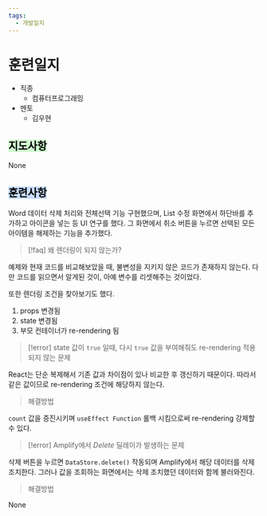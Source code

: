 ```yaml
---
tags:
  - 개발일지
---
```

# 훈련일지

- 직종
	- 컴퓨터프로그래밍
- 멘토
	- 김우현
## <mark style="background: #BBFABBA6;">지도사항</mark>

None

## <mark style="background: #ADCCFFA6;">훈련사항</mark>

Word 데이터 삭제 처리와 전체선택 기능 구현했으며, List 수정 화면에서 하단바를 추가하고 아이콘을 넣는 등 UI 연구를 했다. 그 화면에서 취소 버튼을 누르면 선택된 모든 아이템을 해제하는 기능을 추가했다.

> [!faq] 왜 렌더링이 되지 않는가?

예제와 현재 코드를 비교해보았을 때, 불변성을 지키지 않은 코드가 존재하지 않는다. 다만 코드를 읽으면서 알게된 것이, 아예 변수를 리셋해주는 것이었다.

또한 렌더링 조건을 찾아보기도 했다.
1. props 변경됨
2. state 변경됨
3. 부모 컨테이너가 re-rendering 됨

> [!error] state 값이 `true` 일때, 다시 `true` 값을 부여해줘도 re-rendering 적용되지 않는 문제

React는 단순 복제해서 기존 값과 차이점이 있나 비교한 후 갱신하기 때문이다.
따라서 같은 값이므로 re-rendering 조건에 해당하지 않는다.

> 해결방법

`count` 값을 증진시키며 `useEffect Function` 롤백 시킴으로써 re-rendering 강제할 수 있다.

> [!error] Amplify에서 *Delete* 딜레이가 발생하는 문제

삭제 버튼을 누르면 `DataStore.delete()` 작동되며 Amplify에서 해당 데이터를 삭제 조치한다. 그러나 값을 조회하는 화면에서는 삭제 조치했던 데이터와 함께 불러와진다.

> 해결방법

None